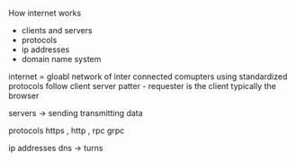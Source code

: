 
How internet works
- clients and servers
- protocols
- ip addresses
- domain name system


internet = gloabl network of inter connected comupters using standardized protocols
follow client server patter - requester is the client typically the browser  

servers -> sending transmitting data

protocols https , http , rpc grpc

ip addresses
dns -> turns 